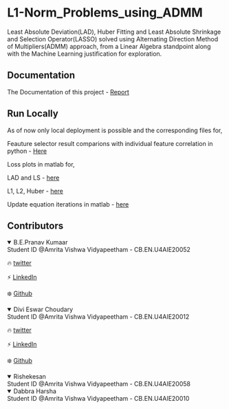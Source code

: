 
# L1-Norm_Problems_using_ADMM
Least Absolute Deviation(LAD), Huber Fitting and Least Absolute Shrinkage and Selection Operator(LASSO) solved using Alternating Direction Method of Multipliers(ADMM) approach, from a Linear Algebra standpoint along with the Machine Learning justification for exploration.
  
## Documentation

The Documentation of this project - [Report](Report.pdf)

  
## Run Locally

As of now only local deployment is possible and the corresponding files for,

Feauture selector result comparions with individual feature correlation in python - [Here](LASSO_FeatureSelector.ipynb)

Loss plots in matlab for,

LAD and LS - [here](LAD_vs_LS_loss.ipynb)

L1, L2, Huber - [here](Huber_loss.mlx)

Update equation iterations in matlab - [here](LAD_Huber_LASSO_Code.mlx)


## Contributors

<details open>
<summary>B.E.Pranav Kumaar</summary>
Student ID @Amrita Vishwa Vidyapeetham - CB.EN.U4AIE20052

:fire: [twitter](https://twitter.com/bepranavkumaar1)

:zap: [LinkedIn](https://www.linkedin.com/in/pranav-kumaar/)

:snowflake: [Github](https://github.com/genpranav)

</details>

<details open>
<summary>Divi Eswar Choudary</summary>
Student ID @Amrita Vishwa Vidyapeetham - CB.EN.U4AIE20012

:fire: [twitter](https://twitter.com/eswar_divi)

:zap: [LinkedIn](https://www.linkedin.com/in/eswar-divi-963259196/)

:snowflake: [Github](https://github.com/EswarDivi)
</details>

<details open>
<summary>Rishekesan</summary>
Student ID @Amrita Vishwa Vidyapeetham - CB.EN.U4AIE20058
</details>

<details open>
<summary>Dabbra Harsha</summary>
Student ID @Amrita Vishwa Vidyapeetham - CB.EN.U4AIE20010
</details>